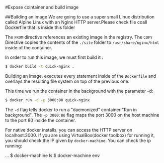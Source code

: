 #Expose cointainer and build image

##Building an image
We are going to use a super small Linux distribution called Alpine Linux with an Nginx HTTP server.Please check file coall Dockerfile that is inside this folder

The `FROM` directive references an existing image in the registry.
The `COPY` Directive copies the contents of the `./site` folder to `/usr/share/nginx/html` inside of the container.

In order to run this image, we must first build it :

```sh
$ docker build -t quick-nginx .
```

Building an image, executes every statement inside of the `Dockerfile` and overlays the resulting file system on top of the previous one.

This time we run the container in the background with the parameter -d:

```sh
$ docker run -d -p 3000:80 quick-nginx
```

The `-d` flag tells docker to run a "daemonized" container "Run in background".
The `-p 3000:80` flag maps the port 3000 on the host machine to the port 80 inside the container.

For native docker installs, you can access the HTTP server on localhost:3000. If you are using VirtualBox(docker toolbox)  for running it, you should check the IP given by `docker-machine`. You can check the ip running:

...
$ docker-machine ls
$ docker-machine <machine-name> env




